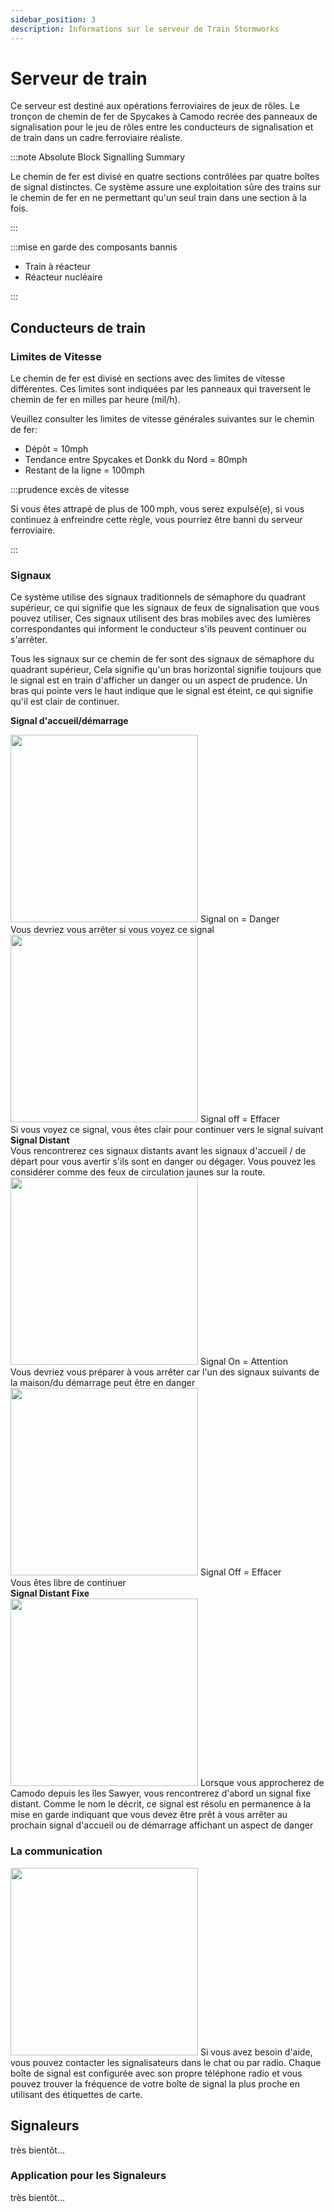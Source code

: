 ```yaml
---
sidebar_position: 3
description: Informations sur le serveur de Train Stormworks
---
```






# Serveur de train

Ce serveur est destiné aux opérations ferroviaires de jeux de rôles. Le tronçon de chemin de fer de Spycakes à Camodo recrée des panneaux de signalisation pour le jeu de rôles entre les conducteurs de signalisation et de train dans un cadre ferroviaire réaliste.

:::note Absolute Block Signalling Summary

Le chemin de fer est divisé en quatre sections contrôlées par quatre boîtes de signal distinctes. Ce système assure une exploitation sûre des trains sur le chemin de fer en ne permettant qu'un seul train dans une section à la fois.

:::

:::mise en garde des composants bannis

- Train à réacteur
- Réacteur nucléaire

:::

## Conducteurs de train

### Limites de Vitesse

Le chemin de fer est divisé en sections avec des limites de vitesse différentes. Ces limites sont indiquées par les panneaux qui traversent le chemin de fer en milles par heure (mil/h).

Veuillez consulter les limites de vitesse générales suivantes sur le chemin de fer:
- Dépôt = 10mph
- Tendance entre Spycakes et Donkk du Nord = 80mph
- Restant de la ligne = 100mph

:::prudence excès de vitesse

Si vous êtes attrapé de plus de 100 mph, vous serez expulsé(e), si vous continuez à enfreindre cette règle, vous pourriez être banni du serveur ferroviaire.

:::

### Signaux
Ce système utilise des signaux traditionnels de sémaphore du quadrant supérieur, ce qui signifie que les signaux de feux de signalisation que vous pouvez utiliser, Ces signaux utilisent des bras mobiles avec des lumières correspondantes qui informent le conducteur s'ils peuvent continuer ou s'arrêter.

Tous les signaux sur ce chemin de fer sont des signaux de sémaphore du quadrant supérieur, Cela signifie qu'un bras horizontal signifie toujours que le signal est en train d'afficher un danger ou un aspect de prudence. Un bras qui pointe vers le haut indique que le signal est éteint, ce qui signifie qu'il est clair de continuer.

<b>Signal d'accueil/démarrage</b>

<div class="flex-vcenter mb-1">
    <img src="/img/trainsrv/trainsrvredsignal.png" width="300px"/>
    Signal on = Danger<br/>
    Vous devriez vous arrêter si vous voyez ce signal
  </div>
  <div class="flex-vcenter mb-1">
    <img src="/img/trainsrv/trainsrvgreensignal.png" width="300px"/>
    Signal off = Effacer<br/>
    Si vous voyez ce signal, vous êtes clair pour continuer vers le signal suivant
  </div>
<b>Signal Distant</b><br/> Vous rencontrerez ces signaux distants avant les signaux d'accueil / de départ pour vous avertir s'ils sont en danger ou dégager. Vous pouvez les considérer comme des feux de circulation jaunes sur la route.
  <div class="flex-vcenter mb-1">
    <img src="/img/trainsrv/trainsrvyellowsignal1.png" width="300px"/>
    Signal On = Attention<br/>
    Vous devriez vous préparer à vous arrêter car l'un des signaux suivants de la maison/du démarrage peut être en danger
  </div>
  <div class="flex-vcenter mb-1">
    <img src="/img/trainsrv/trainsrvyellowsignal2.png" width="300px"/>
    Signal Off = Effacer<br/>
    Vous êtes libre de continuer
  </div>
<b>Signal Distant Fixe</b>
  <div class="flex-vcenter mb-1">
    <img src="/img/trainsrv/trainsrvyellowsignal3.png" width="300px"/>
    Lorsque vous approcherez de Camodo depuis les îles Sawyer, vous rencontrerez d'abord un signal fixe distant. Comme le nom le décrit, ce signal est résolu en permanence à la mise en garde indiquant que vous devez être prêt à vous arrêter au prochain signal d'accueil ou de démarrage affichant un aspect de danger
  </div>

### La communication

  <div class="flex-vcenter mb-1">
    <img src="/img/trainsrv/trainsrvcommbox.png" width="300px"/>
    Si vous avez besoin d'aide, vous pouvez contacter les signalisateurs dans le chat ou par radio. Chaque boîte de signal est configurée avec son propre téléphone radio et vous pouvez trouver la fréquence de votre boîte de signal la plus proche en utilisant des étiquettes de carte.
  </div>

## Signaleurs

très bientôt...

### Application pour les Signaleurs

très bientôt...
